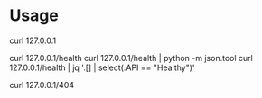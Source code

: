 # Usage

curl 127.0.0.1

curl 127.0.0.1/health
curl 127.0.0.1/health | python -m json.tool
curl 127.0.0.1/health | jq '.[] | select(.API == "Healthy")'

curl 127.0.0.1/404
